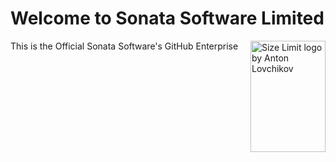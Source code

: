 # Welcome to Sonata Software Limited

<img src="https://www.google.com/url?sa=i&url=https%3A%2F%2Fwww.sonata-software.com%2F&psig=AOvVaw0m2-5yraXrihM-7AfRO0Zy&ust=1682656840100000&source=images&cd=vfe&ved=0CBEQjRxqFwoTCLC0yaufyf4CFQAAAAAdAAAAABAn" align="right"
     alt="Size Limit logo by Anton Lovchikov" width="120" height="178">

This is the Official Sonata Software's GitHub Enterprise